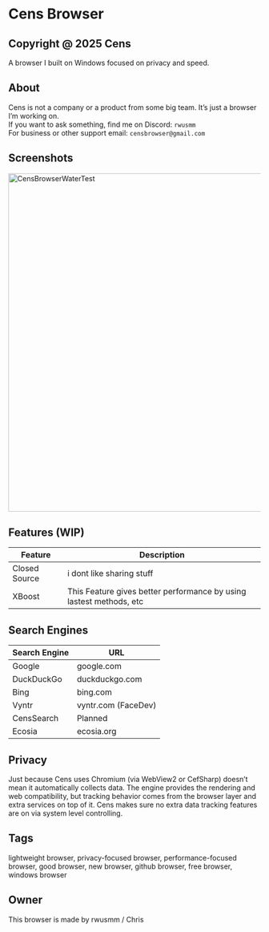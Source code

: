 # Cens Browser
Copyright @ 2025 Cens
---

A browser I built on Windows focused on privacy and speed.

## About

Cens is not a company or a product from some big team. It’s just a browser I’m working on.  
If you want to ask something, find me on Discord: `rwusmm`  
For business or other support email: `censbrowser@gmail.com`

## Screenshots
<img width="1280" height="675" alt="CensBrowserWaterTest" src="https://github.com/user-attachments/assets/ee1bd10a-a3bb-45f3-be21-68b500b1a638" />


## Features (WIP)

| Feature      | Description                                  |
|--------------|----------------------------------------------|
| Closed Source | i dont like sharing stuff |
| XBoost       | This Feature gives better performance by using lastest methods, etc |

## Search Engines

| Search Engine | URL                       |
|---------------|---------------------------|
| Google        | google.com                |
| DuckDuckGo    | duckduckgo.com            |
| Bing          | bing.com                  |
| Vyntr         | vyntr.com (FaceDev)       |
| CensSearch    | Planned                   |
| Ecosia        | ecosia.org                |


## Privacy
Just because Cens uses Chromium (via WebView2 or CefSharp) doesn’t mean it automatically collects data. The engine provides the rendering and web compatibility, but tracking behavior comes from the browser layer and extra services on top of it. Cens makes sure no extra data tracking features are on via system level controlling.

## Tags
lightweight browser, privacy-focused browser, performance-focused browser, good browser, new browser, github browser, free browser, windows browser

## Owner
This browser is made by rwusmm / Chris
